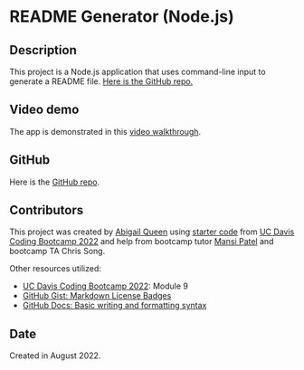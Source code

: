 # README Generator (Node.js)

## Description
This project is a Node.js application that uses command-line input to generate a README file.
[Here is the GitHub repo.](https://github.com/Abi-Queen/Readme-Generator)

## Video demo
The app is demonstrated in this [video walkthrough](drive-link).


## GitHub
Here is the [GitHub repo](https://github.com/Abi-Queen/Readme-Generator). 

## Contributors
This project was created by [Abigail Queen](https://github.com/Abi-Queen) using [starter code](https://github.com/coding-boot-camp/potential-enigma.git) from [UC Davis Coding Bootcamp 2022](https://bootcamp.ucdavis.edu/) and help from bootcamp tutor [Mansi Patel](https://github.com/mansijp) and bootcamp TA Chris Song.

Other resources utilized:
- [UC Davis Coding Bootcamp 2022](https://bootcamp.ucdavis.edu/): Module 9
- [GitHub Gist: Markdown License Badges](https://gist.github.com/lukas-h/2a5d00690736b4c3a7ba)
- [GitHub Docs: Basic writing and formatting syntax](https://docs.github.com/en/get-started/writing-on-github/getting-started-with-writing-and-formatting-on-github/basic-writing-and-formatting-syntax)

## Date
Created in August 2022.